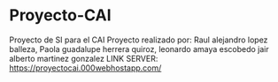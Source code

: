 # Proyecto-CAI
Proyecto de SI para el CAI
Proyecto realizado por: Raul alejandro lopez balleza, Paola guadalupe herrera quiroz, leonardo amaya escobedo jair alberto martinez gonzalez LINK SERVER: https://proyectocai.000webhostapp.com/
